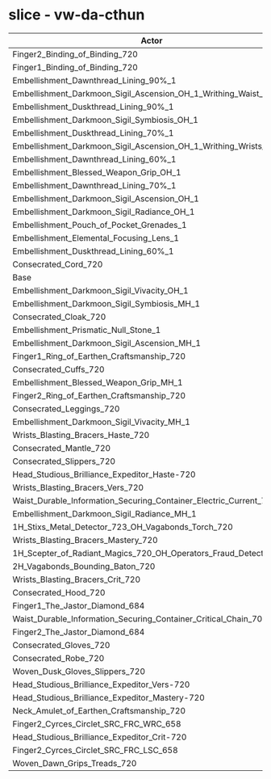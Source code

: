 # slice - vw-da-cthun
| Actor | DPS | Increase |
|---|:---:|:---:|
|Finger2_Binding_of_Binding_720|6232560|0.79%|
|Finger1_Binding_of_Binding_720|6225319|0.67%|
|Embellishment_Dawnthread_Lining_90%_1|6223824|0.65%|
|Embellishment_Darkmoon_Sigil_Ascension_OH_1_Writhing_Waist_1|6218402|0.56%|
|Embellishment_Duskthread_Lining_90%_1|6216741|0.54%|
|Embellishment_Darkmoon_Sigil_Symbiosis_OH_1|6213712|0.49%|
|Embellishment_Duskthread_Lining_70%_1|6213388|0.48%|
|Embellishment_Darkmoon_Sigil_Ascension_OH_1_Writhing_Wrists_1|6210002|0.43%|
|Embellishment_Dawnthread_Lining_60%_1|6207774|0.39%|
|Embellishment_Blessed_Weapon_Grip_OH_1|6202494|0.31%|
|Embellishment_Dawnthread_Lining_70%_1|6200822|0.28%|
|Embellishment_Darkmoon_Sigil_Ascension_OH_1|6198890|0.25%|
|Embellishment_Darkmoon_Sigil_Radiance_OH_1|6196281|0.21%|
|Embellishment_Pouch_of_Pocket_Grenades_1|6195081|0.19%|
|Embellishment_Elemental_Focusing_Lens_1|6192696|0.15%|
|Embellishment_Duskthread_Lining_60%_1|6186644|0.05%|
|Consecrated_Cord_720|6184239|0.01%|
|Base|6183589|0.00%|
|Embellishment_Darkmoon_Sigil_Vivacity_OH_1|6183579|0.00%|
|Embellishment_Darkmoon_Sigil_Symbiosis_MH_1|6183194|-0.01%|
|Consecrated_Cloak_720|6181109|-0.04%|
|Embellishment_Prismatic_Null_Stone_1|6180910|-0.04%|
|Embellishment_Darkmoon_Sigil_Ascension_MH_1|6178424|-0.08%|
|Finger1_Ring_of_Earthen_Craftsmanship_720|6170900|-0.21%|
|Consecrated_Cuffs_720|6169902|-0.22%|
|Embellishment_Blessed_Weapon_Grip_MH_1|6168959|-0.24%|
|Finger2_Ring_of_Earthen_Craftsmanship_720|6168953|-0.24%|
|Consecrated_Leggings_720|6166328|-0.28%|
|Embellishment_Darkmoon_Sigil_Vivacity_MH_1|6163837|-0.32%|
|Wrists_Blasting_Bracers_Haste_720|6163298|-0.33%|
|Consecrated_Mantle_720|6162207|-0.35%|
|Consecrated_Slippers_720|6160930|-0.37%|
|Head_Studious_Brilliance_Expeditor_Haste-720|6156164|-0.44%|
|Wrists_Blasting_Bracers_Vers_720|6155841|-0.45%|
|Waist_Durable_Information_Securing_Container_Electric_Current_701|6154613|-0.47%|
|Embellishment_Darkmoon_Sigil_Radiance_MH_1|6153403|-0.49%|
|1H_Stixs_Metal_Detector_723_OH_Vagabonds_Torch_720|6152745|-0.50%|
|Wrists_Blasting_Bracers_Mastery_720|6149401|-0.55%|
|1H_Scepter_of_Radiant_Magics_720_OH_Operators_Fraud_Detector_723|6140300|-0.70%|
|2H_Vagabonds_Bounding_Baton_720|6135644|-0.78%|
|Wrists_Blasting_Bracers_Crit_720|6134397|-0.80%|
|Consecrated_Hood_720|6133256|-0.81%|
|Finger1_The_Jastor_Diamond_684|6133159|-0.82%|
|Waist_Durable_Information_Securing_Container_Critical_Chain_701|6127912|-0.90%|
|Finger2_The_Jastor_Diamond_684|6124214|-0.96%|
|Consecrated_Gloves_720|6122926|-0.98%|
|Consecrated_Robe_720|6115497|-1.10%|
|Woven_Dusk_Gloves_Slippers_720|6106716|-1.24%|
|Head_Studious_Brilliance_Expeditor_Vers-720|6104169|-1.28%|
|Head_Studious_Brilliance_Expeditor_Mastery-720|6093792|-1.45%|
|Neck_Amulet_of_Earthen_Craftsmanship_720|6077606|-1.71%|
|Finger2_Cyrces_Circlet_SRC_FRC_WRC_658|6076059|-1.74%|
|Head_Studious_Brilliance_Expeditor_Crit-720|6066533|-1.89%|
|Finger2_Cyrces_Circlet_SRC_FRC_LSC_658|6024956|-2.57%|
|Woven_Dawn_Grips_Treads_720|6022326|-2.61%|
